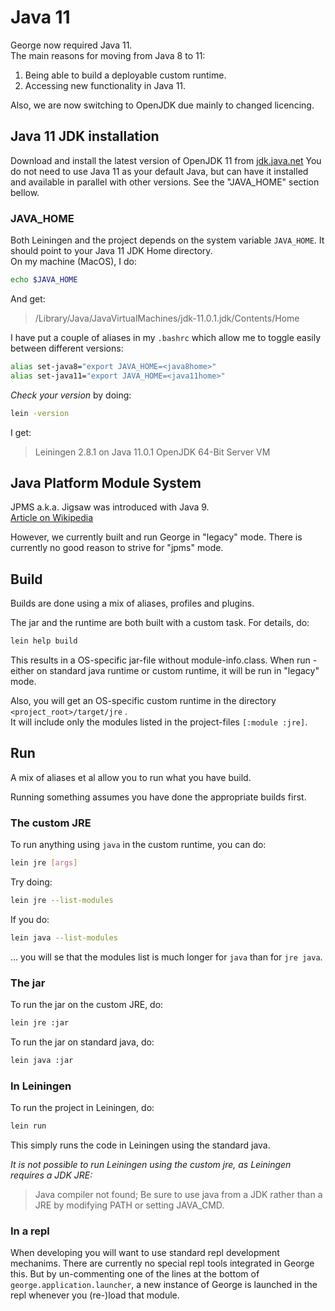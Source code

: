 # Java 11


George now required Java 11.  
The main reasons for moving from Java 8 to 11:
1. Being able to build a deployable custom runtime.
2. Accessing new functionality in Java 11.

Also, we are now switching to OpenJDK due mainly to changed licencing.

## Java 11 JDK installation

Download and install the latest version of OpenJDK 11 from [jdk.java.net](https://jdk.java.net/11)
You do not need to use Java 11 as your default Java, but can have it installed and available in parallel with other versions.  See the "JAVA_HOME" section bellow.
 

### JAVA_HOME

Both Leiningen and the project depends on the system variable `JAVA_HOME`. It should point to your Java 11 JDK Home directory.  
On my machine (MacOS), I do:
```bash
echo $JAVA_HOME
```
And get:
> /Library/Java/JavaVirtualMachines/jdk-11.0.1.jdk/Contents/Home


I have put a couple of aliases in my `.bashrc` which allow me to toggle easily between different versions:
```bash
alias set-java8="export JAVA_HOME=<java8home>"
alias set-java11="export JAVA_HOME=<java11home>"
```

_Check your version_ by doing:
```bash
lein -version
```
I get: 
> Leiningen 2.8.1 on Java 11.0.1 OpenJDK 64-Bit Server VM


## Java Platform Module System

JPMS a.k.a. Jigsaw was introduced with Java 9.  
[Article on Wikipedia](https://en.wikipedia.org/wiki/Java_Platform_Module_System)


However, we currently built and run George in "legacy" mode.  There is currently no good reason to strive for "jpms" mode.


## Build

Builds are done using a mix of aliases, profiles and plugins.

The jar and the runtime are both built with a custom task.  For details, do:
```bash
lein help build
```

This results in a OS-specific jar-file without module-info.class.  When run - either on standard java runtime or custom runtime, it will be run in "legacy" mode. 

Also, you will get an OS-specific custom runtime in the directory `<project_root>/target/jre` .  
It will include only the modules listed in the project-files `[:module :jre]`.


## Run

A mix of aliases et al allow you to run what you have build.

Running something assumes you have done the appropriate builds first.

### The custom JRE

To run anything using `java` in the custom runtime, you can do:
```bash
lein jre [args]
```
Try doing:
```bash
lein jre --list-modules
```

If you do:
```bash
lein java --list-modules
```
... you will se that the modules list is much longer for `java` than for `jre java`.


### The jar

To run the jar on the custom JRE, do:
```bash
lein jre :jar
```

To run the jar on standard java, do:
```bash
lein java :jar
```


### In Leiningen

To run the project in Leiningen, do:
```bash
lein run
```

This simply runs the code in Leiningen using the standard java.

_It is not possible to run Leiningen using the custom jre, as Leiningen requires a JDK JRE:_

> Java compiler not found; Be sure to use java from a JDK
  rather than a JRE by modifying PATH or setting JAVA_CMD.

  
### In a repl

When developing you will want to use standard repl development mechanims.  There are currently no special repl tools integrated in George this.  But by un-commenting one of the lines at the bottom of `george.application.launcher`, a new instance of George is launched in the repl whenever you (re-)load that module. 

